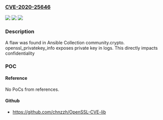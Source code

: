 ### [CVE-2020-25646](https://cve.mitre.org/cgi-bin/cvename.cgi?name=CVE-2020-25646)
![](https://img.shields.io/static/v1?label=Product&message=Community%20Collections&color=blue)
![](https://img.shields.io/static/v1?label=Version&message=n%2Fa&color=blue)
![](https://img.shields.io/static/v1?label=Vulnerability&message=CWE-117&color=brighgreen)

### Description

A flaw was found in Ansible Collection community.crypto. openssl_privatekey_info exposes private key in logs. This directly impacts confidentiality

### POC

#### Reference
No PoCs from references.

#### Github
- https://github.com/chnzzh/OpenSSL-CVE-lib

